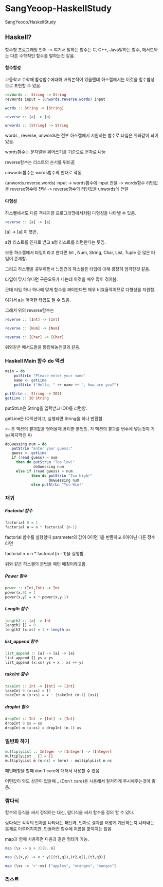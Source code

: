 # SangYeoop-HaskellStudy
SangYeoop/HaskellStudy



## Haskell?

함수형 프로그래밍 언어 -> 여기서 말하는 함수는 C, C++, Java말하는 함수, 메서드와는 다른 수학적인 함수를 말하는것 같음.



#### 함수합성

고등학교 수학때 합성함수에대해 배워본적이 있을텐데 하스켈에서는 이것을 함수합성으로 표현할 수 있음.

```haskell
revWords :: String -> String
revWords input = (unwords.reverse.words) input
```

```haskell
words :: String -> [String]
```

```haskell
reverse :: [a] -> [a]
```

```haskell
unwords :: [String] -> String
```

words , reverse, unwords는 전부 하스켈에서 지원하는 함수로 타입은 위와같이 되어있음.

words함수는 문자열을 뛰어쓰기를 기준으로 문자로 나눔

reverse함수는 리스트의 순서를 뒤바꿈

unwords함수는 words함수의 반대로 작동

(unwords.reverse.words) input -> words함수에 input 전달 -> words함수 리턴값을 reverse함수에 전달 -> reverse함수의 리턴값을 unwords에 전달


#### 다형성

하스켈에서도 다른 객체지향 프로그래밍에서처럼 다형성을 나타낼 수 있음. 

```haskell
reverse :: [a] -> [a]
```

[a] -> [a] 이 뜻은,

a형 리스트를 인자로 받고 a형 리스트를 리턴한다는 뜻임.

보통 하스켈에서 타입이라고 한다면  Int , Num, String, Char, List, Tuple 등 많은 타입이 존재함.

그리고 하스켈을 공부하면서 느낀건데 하스켈은 타입에 대해 굉장히 엄격한것 같음.

타입이 맞지 않다면 구문오류가 나는데 이것을 매우 많이 겪어봄. 

근데 타입 하나 하나에 맞게 함수를 짜야한다면 매우 비효율적이므로 다형성을 지원함.

여기서 a는 어떠한 타입도 될 수 있음.

그래서 위의 reverse함수는

```Haskell
reverse :: [Int] -> [Int]
```

```Haskell
reverse :: [Num] -> [Num]
```

```Haskell
reverse :: [Char] -> [Char]
```

위와같은 메서드들을 통합해놓은것과 같음.



### Haskell Main 함수 do 액션



```haskell
main = do
	putStrLn "Please enter your name"
	name <- getLine
	putStrLn ("Hello, " ++ name ++ ", how are you?")
```



```haskell
putStrLn :: String -> IO()
getLine :: IO String
```

putStrLn은 String을 입력받고 IO()를 리턴함.

getLine은 IO액션이고, 실행되면 String을 하나 반환함.

<- 은 액션의 결과값을 얻어올때 용이한 문법임. 각 액션의 결과를 변수에 넣는것이 가능(마지막은 X)

```haskell
doGuessing num = do
   putStrLn "Enter your guess:"
   guess <- getLine
   if (read guess) < num
     then do putStrLn "Too low!"
             doGuessing num
     else if (read guess) > num
            then do putStrLn "Too high!"
                    doGuessing num
            else putStrLn "You Win!"
```



### 재귀

##### Factorial 함수

```haskell
factorial 0 = 1
factorial n = n * factorial (n-1)
```

factorial 함수를 실행할때 parameter의 값이 0이면 1을 반환하고 0이아닌 다른 정수라면 

factorial n = n * factorial (n - 1)을 실행함.

위와 같은 하스켈의 문법을 패턴 매칭이라고함.

##### Power 함수

```haskell
power :: (Int,Int) -> Int
power(x,0) = 1
power(x,y) = x * power(x,y-1)
```



##### Length 함수

```haskell
length2 :: [a] -> Int
length2 [] = 0
length2 (x:xs) = 1 + length xs
```



##### list_append 함수

```haskell
list_append :: [a] -> [a] -> [a]
list_append [] ys = ys
list_append (x:xs) ys = x : xs ++ ys 
```



##### takeInt 함수

```haskell
takeInt :: Int -> [Int] -> [Int]
takeInt 0 (x:xs) = []
takeInt m (x:xs) = x : (takeInt (m-1) (xs))
```



##### dropInt 함수

```haskell
dropInt :: Int -> [Int] -> [Int]
dropInt 0 xs = xs
dropInt m (x:xs) = dropInt (m-1) xs
```



### 일반화 하기

```haskell
multiplyList :: Integer -> [Integer] -> [Integer]
multiplyList _ [] = []
multiplyList m (n:ns) = (m*n) : multiplyList m ns
```

패턴매칭을 할때  don`t care에 대해서 사용할 수 있음. 

어떤값이 와도 상관이 없을때  _ (Don`t care)을 사용해서 철저하게 무시해주는것이 좋음.



### 람다식

함수의 등식을 써서 정의하는 대신, 람디식을 써서 함수를 정의 할 수 있다.

람다식은 각각의 인자를 나타내는 패턴과, 인자로 결과를 어떻게 계산하는지 나타내는 몸체로 이루어지지만, 만들어진 함수에 이름을 붙이지는 않음

map과 함께 사용하면 다음과 같은 형태가 가능.

```haskell
map (\x -> x + 3)[0..n]

map (\(x,y) -> x * y)[(t1,q1),(t2,q2),(t3,q3)]

map (\xs -> 'c':xs) ["apples", "oranges", "mangos"]
```





### 리스트
